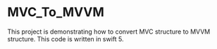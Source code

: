 # MVC_To_MVVM
This project is demonstrating how to convert MVC structure to MVVM structure. This code is written in swift 5.
